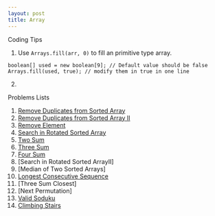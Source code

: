 ```yaml
---
layout: post
title: Array
---
```


Coding Tips

1. Use `Arrays.fill(arr, 0)` to fill an primitive type array.

```
boolean[] used = new boolean[9]; // Default value should be false
Arrays.fill(used, true); // modify them in true in one line
```
2.

Problems Lists

1. [Remove Duplicates from Sorted Array](https://github.com/rioshen/leetcode-solutions/blob/master/java/RemoveDuplicatesFromSortedArray.java)
2. [Remove Duplicates from Sorted Array II](https://github.com/rioshen/leetcode-solutions/blob/master/java/RemoveDuplicatesFromSortedArrayII.java)
3. [Remove Element](https://github.com/rioshen/leetcode-solutions/blob/master/java/RemoveElement.java)
4. [Search in Rotated Sorted Array](https://github.com/rioshen/leetcode-solutions/blob/master/java/SearchinRotatedSortedArray.java)
5. [Two Sum](https://github.com/rioshen/leetcode-solutions/blob/52ee71c93cae715745c7c7adaa377d757a8782b5/java/TwoSum.java)
6. [Three Sum](https://github.com/rioshen/leetcode-solutions/blob/master/java/ThreeSum.java)
7. [Four Sum](https://github.com/rioshen/leetcode-solutions/blob/master/java/FourSum.java)
8. [Search in Rotated Sorted ArrayII]
9. [Median of Two Sorted Arrays]
10. [Longest Consecutive Sequence](https://github.com/rioshen/leetcode-solutions/blob/master/java/LongestConsecutiveSequence.java)
11. [Three Sum Closest]
12. [Next Permutation]
13. [Valid Soduku](https://github.com/rioshen/leetcode-solutions/blob/master/java/ValidSoduku.java)
14. [Climbing Stairs](https://github.com/rioshen/leetcode-solutions/blob/master/java/ClimbingStairs.java)
